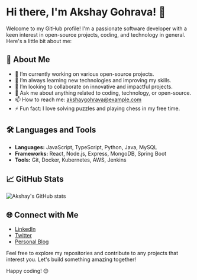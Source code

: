# Hi there, I'm Akshay Gohrava! 👋

Welcome to my GitHub profile! I'm a passionate software developer with a keen interest in open-source projects, coding, and technology in general. Here's a little bit about me:

## 🚀 About Me

- 🔭 I’m currently working on various open-source projects.
- 🌱 I’m always learning new technologies and improving my skills.
- 👯 I’m looking to collaborate on innovative and impactful projects.
- 💬 Ask me about anything related to coding, technology, or open-source.
- 📫 How to reach me: [akshaygohrava@example.com](mailto:akshaygohrava@example.com)
- ⚡ Fun fact: I love solving puzzles and playing chess in my free time.

## 🛠️ Languages and Tools

- **Languages:** JavaScript, TypeScript, Python, Java, MySQL
- **Frameworks:** React, Node.js, Express, MongoDB, Spring Boot
- **Tools:** Git, Docker, Kubernetes, AWS, Jenkins

## 📈 GitHub Stats

![Akshay's GitHub stats](https://github-readme-stats.vercel.app/api?username=Akshaygohrava&show_icons=true&theme=radical)

## 🌐 Connect with Me

- [LinkedIn](https://www.linkedin.com/in/akshaygohrava/)
- [Twitter](https://twitter.com/akshaygohrava)
- [Personal Blog](https://akshaygohrava.dev)

Feel free to explore my repositories and contribute to any projects that interest you. Let's build something amazing together!

Happy coding! 😊
